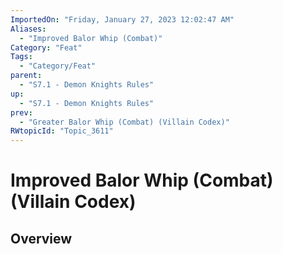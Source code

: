 ```yaml
---
ImportedOn: "Friday, January 27, 2023 12:02:47 AM"
Aliases:
  - "Improved Balor Whip (Combat)"
Category: "Feat"
Tags:
  - "Category/Feat"
parent:
  - "S7.1 - Demon Knights Rules"
up:
  - "S7.1 - Demon Knights Rules"
prev:
  - "Greater Balor Whip (Combat) (Villain Codex)"
RWtopicId: "Topic_3611"
---
```

# Improved Balor Whip (Combat) (Villain Codex)
## Overview
